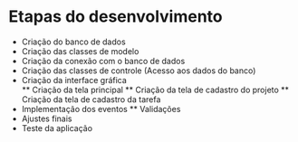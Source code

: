 # Etapas do desenvolvimento

* Criação do banco de dados
* Criação das classes de modelo
* Criação da conexão com o banco de dados
* Criação das classes de controle (Acesso aos dados do banco)
* Criação da interface gráfica	
	** Criação da tela principal
	** Criação da tela de cadastro do projeto
	** Criação da tela de cadastro da tarefa
* Implementação dos eventos
	** Validações 
* Ajustes finais
* Teste da aplicação
